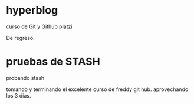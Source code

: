# hyperblog
curso de Git y Github platzi

De regreso.

# pruebas de STASH
probando stash

tomando y terminando el excelente curso de 
freddy git hub.
aprovechando los 3 dias.
